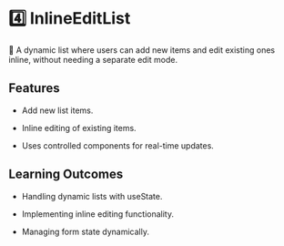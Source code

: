 # 4️⃣ InlineEditList

📌 A dynamic list where users can add new items and edit existing ones inline, without needing a separate edit mode.

## Features

- Add new list items.

- Inline editing of existing items.

- Uses controlled components for real-time updates.

## Learning Outcomes

- Handling dynamic lists with useState.

- Implementing inline editing functionality.

- Managing form state dynamically.